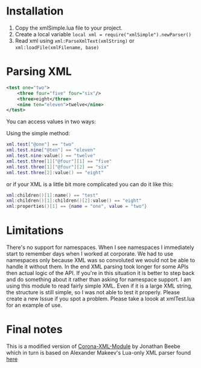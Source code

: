 # Installation

1.  Copy the xmlSimple.lua file to your project.
2.  Create a local variable `local xml = require("xmlSimple").newParser()`
3.  Read xml using `xml:ParseXmlText(xmlString)` or `xml:loadFile(xmlFilename, base)`

# Parsing XML

``` xml
<test one="two">
    <three four="five" four="six"/>
    <three>eight</three>
    <nine ten="eleven">twelve</nine>
</test>
```
You can access values in two ways:

Using the simple method:

``` lua
xml.test["@one"] == "two"
xml.test.nine["@ten"] == "eleven"
xml.test.nine:value() == "twelve"
xml.test.three[1]["@four"][1] == "five"
xml.test.three[1]["@four"][2] == "six"
xml.test.three[2]:value() == "eight"
```

or if your XML is a little bit more complicated you can do it like this:

``` lua
xml:children()[1]:name() == "test"
xml:children()[1]:children()[2]:value() == "eight"
xml:properties()[1] == {name = "one", value = "two"}
```

# Limitations

There's no support for namespaces. When I see namespaces I immediately start to remember days when I worked at corporate. We had to use namespaces only because XML was so convoluted we would not be able to handle it without them. In the end XML parsing took longer for some APIs then actual logic of the API.
If you're in this situation it is better to step back and do something about it rather than asking for namespace support.
I am using this module to read fairly simple XML. Even if it is a large XML string, the structure is still simple, so I was not able to test it properly. Please create a new Issue if you spot a problem. 
Please take a loook at xmlTest.lua for an example of use.

# Final notes

This is a modified version of [Corona-XML-Module](https://github.com/jonbeebe/Corona-XML-Module) by Jonathan Beebe which in turn is based on Alexander Makeev's Lua-only XML parser found [here](http://lua-users.org/wiki/LuaXml)
